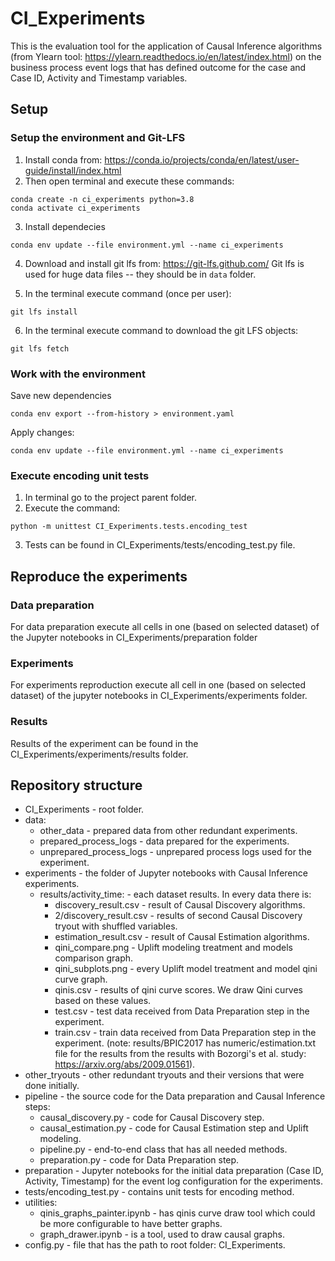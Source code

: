 # CI_Experiments

This is the evaluation tool for the application of Causal Inference algorithms (from Ylearn tool:
https://ylearn.readthedocs.io/en/latest/index.html)
on the business process event logs that has defined outcome for the case and Case ID, 
Activity and Timestamp variables.

## Setup

### Setup the environment and Git-LFS

1. Install conda from: https://conda.io/projects/conda/en/latest/user-guide/install/index.html
2. Then open terminal and execute these commands:
```
conda create -n ci_experiments python=3.8
conda activate ci_experiments
```
3. Install dependecies
```
conda env update --file environment.yml --name ci_experiments
```
4. Download and install git lfs from: https://git-lfs.github.com/ 
   Git lfs is used for huge data files -- they should be in `data` folder.

5. In the terminal execute command (once per user):
```
git lfs install
```
6. In the terminal execute command to download the git LFS objects:
```
git lfs fetch
```
### Work with the environment

Save new dependencies
```
conda env export --from-history > environment.yaml
```

Apply changes:
```
conda env update --file environment.yml --name ci_experiments
```

### Execute encoding unit tests
1. In terminal go to the project parent folder.
2. Execute the command:
```
python -m unittest CI_Experiments.tests.encoding_test
```
3. Tests can be found in CI_Experiments/tests/encoding_test.py file.

## Reproduce the experiments

### Data preparation

For data preparation execute all cells in one (based on selected dataset) of the Jupyter notebooks in 
CI_Experiments/preparation folder

### Experiments

For experiments reproduction execute all cell in one (based on selected dataset) of the jupyter notebooks in
CI_Experiments/experiments folder.

### Results

Results of the experiment can be found in the CI_Experiments/experiments/results folder.

## Repository structure

* CI_Experiments - root folder.
* data:
    * other_data - prepared data from other redundant experiments.
    * prepared_process_logs - data prepared for the experiments.
    * unprepared_process_logs - unprepared process logs used for the experiment.
* experiments - the folder of Jupyter notebooks with Causal Inference experiments.
    * results/activity_time: - each dataset results. In every data there is:
        * discovery_result.csv - result of Causal Discovery algorithms.
        * 2/discovery_result.csv - results of second Causal Discovery tryout with shuffled variables.  
        * estimation_result.csv - result of Causal Estimation algorithms.
        * qini_compare.png - Uplift modeling treatment and models comparison graph.
        * qini_subplots.png - every Uplift model treatment and model qini curve graph.
        * qinis.csv - results of qini curve scores. We draw Qini curves based on these values. 
        * test.csv - test data received from Data Preparation step in the experiment.
        * train.csv - train data received from Data Preparation step in the experiment.
      (note: results/BPIC2017 has numeric/estimation.txt file for the results from the results with Bozorgi's et al. study:
          https://arxiv.org/abs/2009.01561).
* other_tryouts - other redundant tryouts and their versions that were done initially.
* pipeline - the source code for the Data preparation and Causal Inference steps:
    * causal_discovery.py - code for Causal Discovery step.
    * causal_estimation.py - code for Causal Estimation step and Uplift modeling.
    * pipeline.py - end-to-end class that has all needed methods.
    * preparation.py - code for Data Preparation step.
* preparation - Jupyter notebooks for the initial data preparation (Case ID, Activity, Timestamp) for the event log 
  configuration for the experiments.
* tests/encoding_test.py - contains unit tests for encoding method.
* utilities:
    * qinis_graphs_painter.ipynb - has qinis curve draw tool which could be more configurable to have better graphs.
    * graph_drawer.ipynb - is a tool, used to draw causal graphs.
* config.py - file that has the path to root folder: CI_Experiments. 

    
    
          

        
